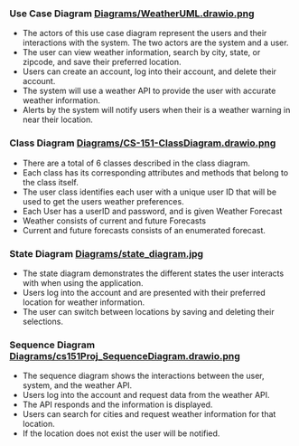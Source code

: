 ### Use Case Diagram [Diagrams/WeatherUML.drawio.png]()

- The actors of this use case diagram represent the users and their interactions with the system.
  The two actors are the system and a user.
- The user can view weather information, search by city, state, or zipcode, and save their preferred location.
- Users can create an account, log into their account, and delete their account.
- The system will use a weather API to provide the user with accurate weather information.
- Alerts by the system will notify users when their is a weather warning in near their location.


### Class Diagram [Diagrams/CS-151-ClassDiagram.drawio.png]()
- There are a total of 6 classes described in the class diagram.
- Each class has its corresponding attributes and methods that belong to the class itself.
- The user class identifies each user with a unique user ID that will be used to get the users weather preferences.
- Each User has a userID and password, and is given Weather Forecast
- Weather consists of current and future Forecasts
- Current and future forecasts consists of an enumerated forecast.

### State Diagram [Diagrams/state_diagram.jpg]()

- The state diagram demonstrates the different states the user interacts with when using the application.
- Users log into the account and are presented with their preferred location for weather information.
- The user can switch between locations by saving and deleting their selections.

### Sequence Diagram [Diagrams/cs151Proj_SequenceDiagram.drawio.png]()

- The sequence diagram shows the interactions between the user, system, and the weather API.
- Users log into the account and request data from the weather API.
- The API responds and the information is displayed.
- Users can search for cities and request weather information for that location.
- If the location does not exist the user will be notified.